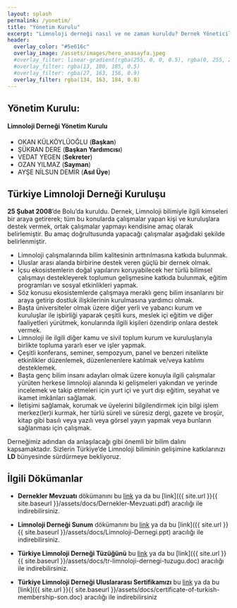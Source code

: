 ```yaml
---
layout: splash
permalink: /yonetim/
title: "Yönetim Kurulu"
excerpt: "Limnoloji derneği nasıl ve ne zaman kuruldu? Dernek Yöneticileri Kimlerdir?"
header:
  overlay_color: "#5e616c"
  overlay_image: /assets/images/hero_anasayfa.jpeg
  #overlay_filter: linear-gradient(rgba(255, 0, 0, 0.5), rgba(0, 255, 255, 0.5))
  #overlay_filter: rgba(13, 180, 185, 0.5)
  #overlay_filter: rgba(27, 163, 156, 0.9)
  overlay_filter: rgba(134, 163, 184, 0.8)
---
```


## Yönetim Kurulu:

<div class="notice--success" markdown="1">

<h4 class="no_toc"><i class="fas fa-lightbulb"></i> Limnoloji Derneği Yönetim Kurulu</h4>

* OKAN KÜLKÖYLÜOĞLU (**Başkan**)
* ŞÜKRAN DERE (**Başkan Yardımcısı**)
* VEDAT YEGEN (**Sekreter**)
* OZAN YILMAZ (**Sayman**)
* AYŞE NİLSUN DEMİR (**Asıl Üye**)

</div>


## Türkiye Limnoloji Derneği Kuruluşu

**25 Şubat 2008**’de Bolu’da kuruldu. Dernek, Limnoloji bilimiyle ilgili kimseleri bir araya getirerek; tüm bu konularda çalışmalar yapan kişi ve kuruluşlara destek vermek, ortak çalışmalar yapmayı kendisine amaç olarak belirlemiştir. Bu amaç doğrultusunda yapacağı çalışmalar aşağıdaki şekilde belirlenmiştir.

* Limnoloji çalışmalarında bilim kalitesinin arttırılmasına katkıda bulunmak.
* Uluslar arası alanda birbirine destek veren güçlü bir dernek olmak.
* İçsu ekosistemlerin doğal yapılarını koruyabilecek her türlü bilimsel çalışmayı destekleyerek toplumun gelişmesine katkıda bulunmak, eğitim programları ve sosyal etkinlikleri yapmak.
* Söz konusu ekosistemlerde çalışmaya meraklı genç bilim insanlarını bir araya getirip dostluk ilişkilerinin kurulmasına yardımcı olmak.
* Başta üniversiteler olmak üzere diğer yerli ve yabancı kurum ve kuruluşlar ile işbirliği yaparak çeşitli kurs, meslek içi eğitim ve diğer faaliyetleri yürütmek, konularında ilgili kişileri özendirip onlara destek vermek.
* Limnoloji ile ilgili diğer kamu ve sivil toplum kurum ve kuruluşlarıyla birlikte topluma yararlı eser ve işler yapmak.
* Çeşitli konferans, seminer, sempozyum, panel ve benzeri nitelikte etkinlikler düzenlemek, düzenlenenlere katılmak ve/veya katılımı desteklemek.
* Başta genç bilim insanı adayları olmak üzere konuyla ilgili çalışmalar yürüten herkese limnoloji alanında ki gelişmeleri yakından ve yerinde incelemek ve takip etmeleri için yurt içi ve yurt dışı eğitim, seyahat ve ikamet imkânları sağlamak.
* İletişimi sağlamak, korumak ve üyelerini bilgilendirmek için bilgi işlem merkez(ler)i kurmak, her türlü süreli ve süresiz dergi, gazete ve broşür, kitap gibi basılı veya yazılı veya görsel yayın yapmak veya bunların sağlanması için çalışmak.

Derneğimiz adından da anlaşılacağı gibi önemli bir bilim dalını kapsamaktadır. Sizlerin Türkiye’de Limnoloji biliminin gelişimine katkılarınızı **LD** bünyesinde sürdürmeye bekliyoruz.

## İlgili Dökümanlar

* **Dernekler Mevzuatı** dökümanını bu [link](https://yadi.sk/i/AzekEzS63Wkoox) ya da bu [link]({{ site.url }}{{ site.baseurl }}/assets/docs/Dernekler-Mevzuati.pdf) aracılığı ile indirebilirsiniz.

* **Limnoloji Derneği Sunum** dökümanını bu [link](https://yadi.sk/i/1yyC1wNs3WkpYc) ya da bu [link]({{ site.url }}{{ site.baseurl }}/assets/docs/Limnoloji-Dernegi.ppt) aracılığı ile indirebilirsiniz.

* **Türkiye Limnoloji Derneği Tüzüğünü** bu [link](https://yadi.sk/i/gi_GppV83Wkptj) ya da bu [link]({{ site.url }}{{ site.baseurl }}/assets/docs/tr-limnoloji-dernegi-tuzugu.doc) aracılığı ile indirebilirsiniz.

* **Türkiye Limnoloji Derneği Uluslararası Sertifikamızı** bu [link](https://yadi.sk/i/CNJXberh3WkqGY) ya da bu [link]({{ site.url }}{{ site.baseurl }}/assets/docs/certificate-of-turkish-membership-son.doc) aracılığı ile indirebilirsiniz
